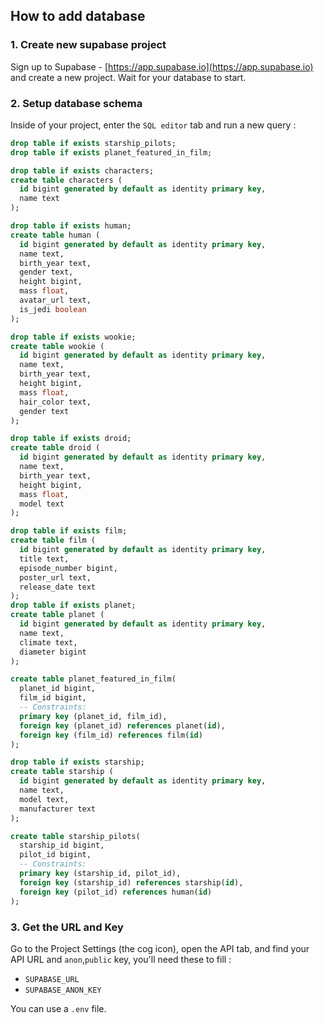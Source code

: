 ## How to add database

### 1. Create new supabase project

Sign up to Supabase - [https://app.supabase.io](https://app.supabase.io) and create a new project. Wait for your database to start.

### 2. Setup database schema

Inside of your project, enter the `SQL editor` tab and run a new query :

```sql
drop table if exists starship_pilots;
drop table if exists planet_featured_in_film;

drop table if exists characters;
create table characters (
  id bigint generated by default as identity primary key,
  name text
);

drop table if exists human;
create table human (
  id bigint generated by default as identity primary key,
  name text,
  birth_year text,
  gender text,
  height bigint,
  mass float,
  avatar_url text,
  is_jedi boolean
);

drop table if exists wookie;
create table wookie (
  id bigint generated by default as identity primary key,
  name text,
  birth_year text,
  height bigint,
  mass float,
  hair_color text,
  gender text
);

drop table if exists droid;
create table droid (
  id bigint generated by default as identity primary key,
  name text,
  birth_year text,
  height bigint,
  mass float,
  model text
);

drop table if exists film;
create table film (
  id bigint generated by default as identity primary key,
  title text,
  episode_number bigint,
  poster_url text,
  release_date text
);
drop table if exists planet;
create table planet (
  id bigint generated by default as identity primary key,
  name text,
  climate text,
  diameter bigint
);

create table planet_featured_in_film(
  planet_id bigint,
  film_id bigint,
  -- Constraints:
  primary key (planet_id, film_id),
  foreign key (planet_id) references planet(id),
  foreign key (film_id) references film(id)
);

drop table if exists starship;
create table starship (
  id bigint generated by default as identity primary key,
  name text,
  model text,
  manufacturer text
);

create table starship_pilots(
  starship_id bigint,
  pilot_id bigint,
  -- Constraints:
  primary key (starship_id, pilot_id),
  foreign key (starship_id) references starship(id),
  foreign key (pilot_id) references human(id)
);
```

### 3. Get the URL and Key

Go to the Project Settings (the cog icon), open the API tab, and find your API URL and `anon`,`public` key, you'll need these to fill :

- `SUPABASE_URL`
- `SUPABASE_ANON_KEY`

You can use a `.env` file.
